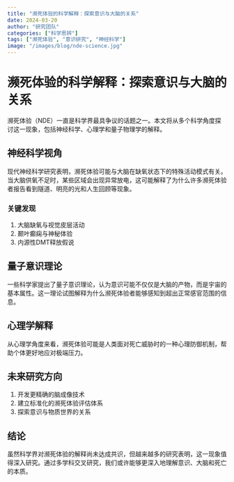 ```yaml
---
title: "濒死体验的科学解释：探索意识与大脑的关系"
date: 2024-03-20
author: "研究团队"
categories: ["科学思辨"]
tags: ["濒死体验", "意识研究", "神经科学"]
image: "/images/blog/nde-science.jpg"
---
```


# 濒死体验的科学解释：探索意识与大脑的关系

濒死体验（NDE）一直是科学界最具争议的话题之一。本文将从多个科学角度探讨这一现象，包括神经科学、心理学和量子物理学的解释。

## 神经科学视角

现代神经科学研究表明，濒死体验可能与大脑在缺氧状态下的特殊活动模式有关。当大脑供氧不足时，某些区域会出现异常放电，这可能解释了为什么许多濒死体验者报告看到隧道、明亮的光和人生回顾等现象。

### 关键发现

1. 大脑缺氧与视觉皮层活动
2. 颞叶癫痫与神秘体验
3. 内源性DMT释放假说

## 量子意识理论

一些科学家提出了量子意识理论，认为意识可能不仅仅是大脑的产物，而是宇宙的基本属性。这一理论试图解释为什么濒死体验者能够感知到超出正常感官范围的信息。

## 心理学解释

从心理学角度来看，濒死体验可能是人类面对死亡威胁时的一种心理防御机制，帮助个体更好地应对极端压力。

## 未来研究方向

1. 开发更精确的脑成像技术
2. 建立标准化的濒死体验评估体系
3. 探索意识与物质世界的关系

## 结论

虽然科学界对濒死体验的解释尚未达成共识，但越来越多的研究表明，这一现象值得深入研究。通过多学科交叉研究，我们或许能够更深入地理解意识、大脑和死亡的本质。 
